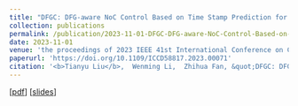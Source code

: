 ```yaml
---
title: "DFGC: DFG-aware NoC Control Based on Time Stamp Prediction for Dataflow Architecture"
collection: publications
permalink: /publication/2023-11-01-DFGC-DFG-aware-NoC-Control-Based-on-Time-Stamp-Prediction-for-Dataflow-Architecture
date: 2023-11-01
venue: 'the proceedings of 2023 IEEE 41st International Conference on Computer Design (ICCD)'
paperurl: 'https://doi.org/10.1109/ICCD58817.2023.00071'
citation: '<b>Tianyu Liu</b>,  Wenming Li,  Zhihua Fan, &quot;DFGC: DFG-aware NoC Control Based on Time Stamp Prediction for Dataflow Architecture.&quot; In the proceedings of 2023 IEEE 41st International Conference on Computer Design (ICCD), 2023.'
---
```



[[pdf](https://akaliu.github.io/academic-cv/files/iccd-paper.pdf)]
[[slides](https://akaliu.github.io/academic-cv/files/iccd-presentation.pdf)]

